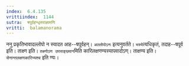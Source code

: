 ```yaml
---
index:  6.4.135
vrittiindex:  1144
sutra:  षपूर्वहन्धृतराज्ञामणि
vritti:  balamanorama 
---
```


ननु प्रकृतिभावादल्लोपो न स्यादत आह--षपूर्वहन्। `अल्लोपोऽनः` इत्यनुवर्तते। `भस्ये`त्यधिकृतं, तदाह--षपूर्व इति। ताक्ष्ण इति। `तक्ष्णोऽण उपसङ्ख्यान`मिति कारिलक्षणण्यस्यापवादोऽण्। ताक्षण्य इति। `सेनान्तलक्षणकारिभ्यश्च` इति ण्यः।


